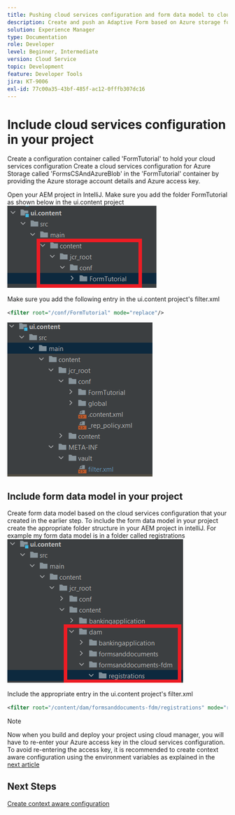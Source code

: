 ```yaml
---
title: Pushing cloud services configuration and form data model to cloud instance
description: Create and push an Adaptive Form based on Azure storage form data model to the cloud instance.
solution: Experience Manager
type: Documentation
role: Developer
level: Beginner, Intermediate
version: Cloud Service
topic: Development
feature: Developer Tools
jira: KT-9006
exl-id: 77c00a35-43bf-485f-ac12-0fffb307dc16
---
```

# Include cloud services configuration in your project

Create a configuration container called 'FormTutorial' to hold your cloud services configuration
Create a cloud services configuration for Azure Storage called 'FormsCSAndAzureBlob' in the 'FormTutorial' container by providing the Azure storage account details and Azure access key.

Open your AEM project in IntelliJ. Make sure you add the folder FormTutorial as shown below in the ui.content project
![cloud-services-configuration](assets/cloud-services-configuration.png)

Make sure you add the following entry in the ui.content project's filter.xml

``` xml
<filter root="/conf/FormTutorial" mode="replace"/>
```

![filter-xml](assets/ui-content-filter.png)

## Include form data model in your project

Create form data model based on the cloud services configuration that your created in the earlier step. To include the form data model in your project create the appropriate folder structure in your AEM project in intelliJ. For example my form data model is in a folder called registrations
![fdm-content](assets/ui-content-fdm.png)

Include the appropriate entry in the ui.content project's filter.xml

``` xml
<filter root="/content/dam/formsanddocuments-fdm/registrations" mode="replace"/>
```


>[!NOTE]
>
>Now when you build and deploy your project using cloud manager, you will have to re-enter your Azure access key in the cloud services configuration. To avoid re-entering the access key, it is recommended to create context aware configuration using the environment variables as explained in the [next article](./context-aware-fdm.md)

## Next Steps

[Create context aware configuration](./context-aware-fdm.md)
